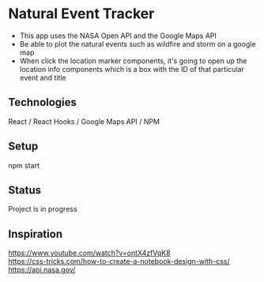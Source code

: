 # Natural Event Tracker
- This app uses the NASA Open API and the Google Maps API
- Be able to plot the natural events such as wildfire and storm on a google map
- When click the location marker components, it's going to open up the location info components which is a box with the ID of that particular event and title
## Technologies
React / React Hooks / Google Maps API / NPM
## Setup
npm start
## Status
Project is in progress
## Inspiration
https://www.youtube.com/watch?v=ontX4zfVqK8<br />
https://css-tricks.com/how-to-create-a-notebook-design-with-css/<br />
https://api.nasa.gov/
